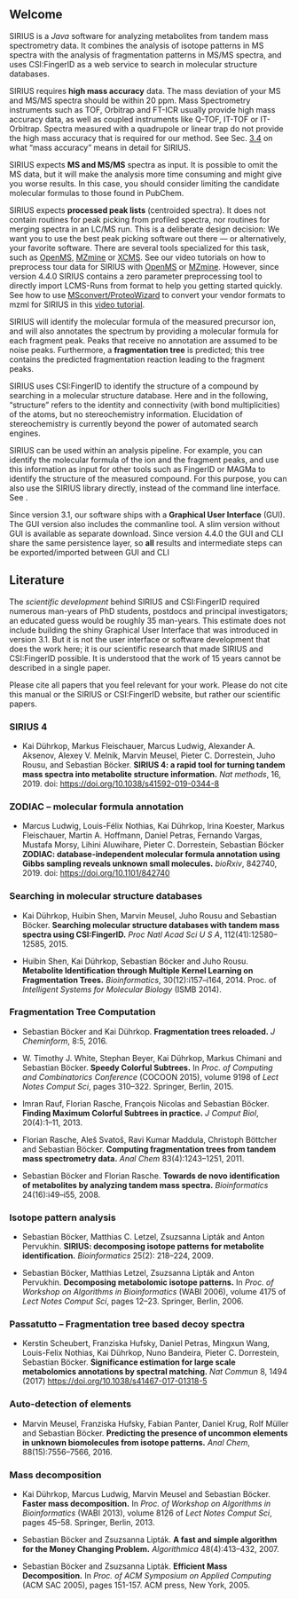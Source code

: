 ## Welcome

SIRIUS is a *Java* software for analyzing metabolites from tandem mass
spectrometry data. It combines the analysis of isotope patterns in MS
spectra with the analysis of fragmentation patterns in MS/MS spectra,
and uses CSI:FingerID as a web service to search in molecular structure
databases.

SIRIUS requires **high mass accuracy** data. The mass deviation of your
MS and MS/MS spectra should be within 20 ppm. Mass Spectrometry
instruments such as TOF, Orbitrap and FT-ICR usually provide high mass
accuracy data, as well as coupled instruments like Q-TOF, IT-TOF or
IT-Orbitrap. Spectra measured with a quadrupole or linear trap do not
provide the high mass accuracy that is required for our method. See
Sec. [3.4](#sec:mass-deviations) on what “mass accuracy” means in
detail for SIRIUS.

SIRIUS expects **MS and MS/MS** spectra as input. It is possible to omit
the MS data, but it will make the analysis more time consuming and might
give you worse results. In this case, you should consider limiting the
candidate molecular formulas to those found in PubChem.

SIRIUS expects **processed peak lists** (centroided spectra). It does
not contain routines for peak picking from profiled spectra, nor
routines for merging spectra in an LC/MS run. This is a deliberate
design decision: We want you to use the best peak picking software out
there — or alternatively, your favorite software. There are several
tools specialized for this task, such as [OpenMS](https://www.openms.de/), 
[MZmine](http://mzmine.github.io/) or [XCMS](https://github.com/sneumann/xcms). 
See our video tutorials on how to preprocess tour data for SIRIUS
with [OpenMS](https://www.youtube.com/watch?v=ZTEY8_fnuZE) or 
[MZmine](https://www.youtube.com/watch?v=Q0D6q9xQLSE).
However, since version 4.4.0 SIRIUS contains a zero parameter
preprocessing tool to directly import LCMS-Runs from format 
to help you getting started quickly. See how to use 
[MSconvert/ProteoWizard](http://proteowizard.sourceforge.net/index.html)
to convert your vendor formats to mzml for SIRIUS in this 
[video tutorial](https://www.youtube.com/watch?v=xnjvZlSlp40). 

SIRIUS will identify the molecular formula of the measured precursor
ion, and will also annotates the spectrum by providing a molecular
formula for each fragment peak. Peaks that receive no annotation are
assumed to be noise peaks. Furthermore, a **fragmentation tree** is
predicted; this tree contains the predicted fragmentation reaction
leading to the fragment peaks.

SIRIUS uses CSI:FingerID to identify the structure of a compound by
searching in a molecular structure database. Here and in the following,
“structure” refers to the identity and connectivity (with bond
multiplicities) of the atoms, but no stereochemistry information.
Elucidation of stereochemistry is currently beyond the power of
automated search engines.

SIRIUS can be used within an analysis pipeline. For example, you can
identify the molecular formula of the ion and the fragment peaks, and
use this information as input for other tools such as FingerID or MAGMa
to identify the structure of the measured compound. For this purpose,
you can also use the SIRIUS library directly, instead of the command
line interface. See .

Since version 3.1, our software ships with a **Graphical User
Interface** (GUI). The GUI version also includes the commanline tool. A
slim version without GUI is available as separate download. Since
version 4.4.0 the GUI and CLI share the same persistence layer, so
**all** results and intermediate steps can be exported/imported between
GUI and CLI

## Literature

The *scientific development* behind SIRIUS and CSI:FingerID required
numerous man-years of PhD students, postdocs and principal
investigators; an educated guess would be roughly 35 man-years. This
estimate does not include building the shiny Graphical User Interface
that was introduced in version 3.1. But it is not the user interface or
software development that does the work here; it is our scientific
research that made SIRIUS and CSI:FingerID possible. It is understood
that the work of 15 years cannot be described in a single paper.

Please cite all papers that you feel relevant for your work. Please do
not cite this manual or the SIRIUS or CSI:FingerID website, but rather
our scientific papers.

### SIRIUS 4

  - Kai Dührkop, Markus Fleischauer, Marcus Ludwig, Alexander A.
    Aksenov, Alexey V. Melnik, Marvin Meusel, Pieter C. Dorrestein, Juho
    Rousu, and Sebastian Böcker. **SIRIUS 4: a rapid tool for turning
    tandem mass spectra into metabolite structure information.** *Nat
    methods*, 16, 2019. doi: <https://doi.org/10.1038/s41592-019-0344-8>

### ZODIAC – molecular formula annotation

  - Marcus Ludwig, Louis-Félix Nothias, Kai Dührkop, Irina Koester,
    Markus Fleischauer, Martin A. Hoffmann, Daniel Petras, Fernando
    Vargas, Mustafa Morsy, Lihini Aluwihare, Pieter C. Dorrestein,
    Sebastian Böcker **ZODIAC: database-independent molecular formula
    annotation using Gibbs sampling reveals unknown small molecules.**
    *bioRxiv*, 842740, 2019. doi: <https://doi.org/10.1101/842740>

### Searching in molecular structure databases

  - Kai Dührkop, Huibin Shen, Marvin Meusel, Juho Rousu and Sebastian
    Böcker. **Searching molecular structure databases with tandem mass
    spectra using CSI:FingerID.** *Proc Natl Acad Sci U S A*,
    112(41):12580–12585, 2015.

  - Huibin Shen, Kai Dührkop, Sebastian Böcker and Juho Rousu.
    **Metabolite Identification through Multiple Kernel Learning on
    Fragmentation Trees.** *Bioinformatics*, 30(12):i157–i164, 2014.
    Proc. of *Intelligent Systems for Molecular Biology* (ISMB 2014).

### Fragmentation Tree Computation

  - Sebastian Böcker and Kai Dührkop. **Fragmentation trees reloaded.**
    *J Cheminform*, 8:5, 2016.

  - W. Timothy J. White, Stephan Beyer, Kai Dührkop, Markus Chimani and
    Sebastian Böcker. **Speedy Colorful Subtrees.** In *Proc. of
    Computing and Combinatorics Conference* (COCOON 2015), volume 9198
    of *Lect Notes Comput Sci*, pages 310–322. Springer, Berlin, 2015.

  - Imran Rauf, Florian Rasche, François Nicolas and Sebastian Böcker.
    **Finding Maximum Colorful Subtrees in practice.** *J Comput Biol*,
    20(4):1–11, 2013.

  - Florian Rasche, Aleš Svatoš, Ravi Kumar Maddula, Christoph Böttcher
    and Sebastian Böcker. **Computing fragmentation trees from tandem
    mass spectrometry data.** *Anal Chem* 83(4):1243–1251, 2011.

  - Sebastian Böcker and Florian Rasche. **Towards de novo
    identification of metabolites by analyzing tandem mass spectra.**
    *Bioinformatics* 24(16):i49–i55, 2008.

### Isotope pattern analysis

  - Sebastian Böcker, Matthias C. Letzel, Zsuzsanna Lipták and Anton
    Pervukhin. **SIRIUS: decomposing isotope patterns for metabolite
    identification.** *Bioinformatics* 25(2): 218–224, 2009.

  - Sebastian Böcker, Matthias Letzel, Zsuzsanna Lipták and Anton
    Pervukhin. **Decomposing metabolomic isotope patterns.** In *Proc.
    of Workshop on Algorithms in Bioinformatics* (WABI 2006), volume
    4175 of *Lect Notes Comput Sci*, pages 12–23. Springer, Berlin,
    2006.

### Passatutto – Fragmentation tree based decoy spectra

  - Kerstin Scheubert, Franziska Hufsky, Daniel Petras, Mingxun Wang,
    Louis-Felix Nothias, Kai Dührkop, Nuno Bandeira, Pieter C.
    Dorrestein, Sebastian Böcker. **Significance estimation for large
    scale metabolomics annotations by spectral matching.** *Nat Commun*
    8, 1494 (2017) <https://doi.org/10.1038/s41467-017-01318-5>

### Auto-detection of elements

  - Marvin Meusel, Franziska Hufsky, Fabian Panter, Daniel Krug, Rolf
    Müller and Sebastian Böcker. **Predicting the presence of uncommon
    elements in unknown biomolecules from isotope patterns.** *Anal
    Chem*, 88(15):7556–7566, 2016.

### Mass decomposition

  - Kai Dührkop, Marcus Ludwig, Marvin Meusel and Sebastian Böcker.
    **Faster mass decomposition.** In *Proc. of Workshop on Algorithms
    in Bioinformatics* (WABI 2013), volume 8126 of *Lect Notes Comput
    Sci*, pages 45–58. Springer, Berlin, 2013.

  - Sebastian Böcker and Zsuzsanna Lipták. **A fast and simple algorithm
    for the Money Changing Problem.** *Algorithmica* 48(4):413–432,
    2007.

  - Sebastian Böcker and Zsuzsanna Lipták. **Efficient Mass
    Decomposition.** In *Proc. of ACM Symposium on Applied Computing*
    (ACM SAC 2005), pages 151-157. ACM press, New York, 2005.
